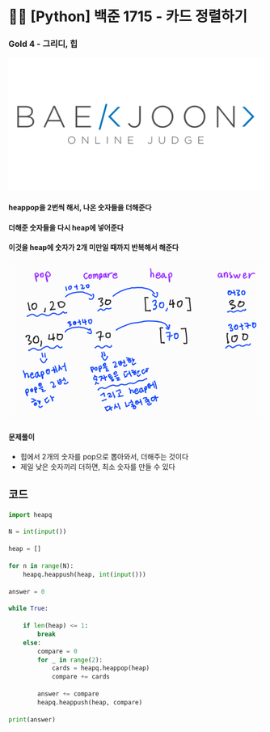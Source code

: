 # 🧑‍💻 [Python] 백준 1715 - 카드 정렬하기

### Gold 4 - 그리디, 힙

![boj-og](백준_1374.assets/boj-og.png)



#### heappop을 2번씩 해서, 나온 숫자들을 더해준다

#### 더해준 숫자들을 다시 heap에 넣어준다

#### 이것을 heap에 숫자가 2개 미만일 때까지 반복해서 해준다



![image-20230118203917510](백준_1715.assets/image-20230118203917510.png)



#### 문제풀이

- 힙에서 2개의 숫자를 pop으로 뽑아와서, 더해주는 것이다
- 제일 낮은 숫자끼리 더하면, 최소 숫자를 만들 수 있다





## 코드

```python
import heapq

N = int(input())

heap = []

for n in range(N):
    heapq.heappush(heap, int(input()))

answer = 0

while True:

    if len(heap) <= 1:
        break
    else:
        compare = 0
        for _ in range(2):
            cards = heapq.heappop(heap)
            compare += cards

        answer += compare
        heapq.heappush(heap, compare)
        
print(answer)
```

